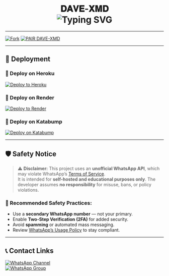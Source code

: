 <h1 align="center">
  𝐃𝐀𝐕𝐄-𝐗𝐌𝐃  
  <br>
  <img src="https://readme-typing-svg.herokuapp.com?font=monospace&size=24&duration=3000&pause=1000&color=00ADEF&center=true&vCenter=true&width=435&lines=Multi-device+WhatsApp+Bot;Powered+by+Baileys;Made+by+Gifted-Dave" alt="Typing SVG" />
</h1>

---

[![Fork](https://img.shields.io/badge/Fork%20Repo-DAVE--XMD-blue?style=for-the-badge&logo=github)](https://github.com/giftdee/DAVE-XMD/fork)
[![PAIR DAVE-XMD](https://img.shields.io/badge/PAIR%20CODE-DAVE--XMD-blue?style=for-the-badge)](https://dacmvexmd-pair-site.onrender.com/)

---

## 🚀 Deployment

### 📌 Deploy on Heroku
[![Deploy to Heroku](https://www.herokucdn.com/deploy/button.svg)](https://heroku.com/deploy?template=https://github.com/giftdee/DAVE-XMD)

### 📌 Deploy on Render
[![Deploy to Render](https://render.com/images/deploy-to-render-button.svg)](https://render.com/deploy)

### 📌 Deploy on Katabump
[![Deploy on Katabump](https://img.shields.io/badge/Deploy%20to-KATABUMP-orange?style=for-the-badge)](https://dashboard.katabump.com/auth/login#ce51a9)

---

## 🛡️ Safety Notice

> ⚠️ **Disclaimer:** This project uses an **unofficial WhatsApp API**, which may violate WhatsApp’s [Terms of Service](https://www.whatsapp.com/legal).  
> It is intended for **self-hosted and educational purposes only**. The developer assumes **no responsibility** for misuse, bans, or policy violations.

### 🔐 Recommended Safety Practices:
- Use a **secondary WhatsApp number** — not your primary.
- Enable **Two-Step Verification (2FA)** for added security.
- Avoid **spamming** or automated mass messaging.
- Review [WhatsApp’s Usage Policy](https://www.whatsapp.com/legal) to stay compliant.

---

## 📞 Contact Links

[![WhatsApp Channel](https://img.shields.io/badge/Join-Channel-green?style=for-the-badge&logo=whatsapp)](https://whatsapp.com/channel/0029VbApvFQ2Jl84lhONkc3k)  
[![WhatsApp Group](https://img.shields.io/badge/Join-Group-green?style=for-the-badge&logo=whatsapp)](https://chat.whatsapp.com/CaPeB0sVRTrL3aG6asYeAC)
